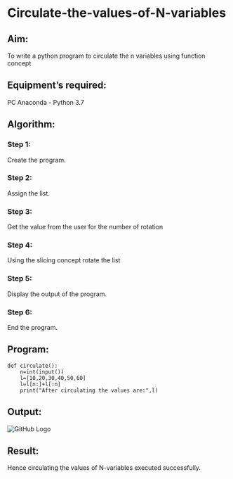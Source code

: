 # Circulate-the-values-of-N-variables
## Aim:
To write a python program to circulate the n variables using function concept
## Equipment’s required:
PC
Anaconda - Python 3.7
## Algorithm: 
### Step 1: 
Create the program.
### Step 2: 
Assign the list.
### Step 3: 
Get the value from the user for the number of rotation
### Step 4: 
Using the slicing concept rotate the list
### Step 5:
Display the output of the program.
### Step 6:
End the program.


## Program:
~~~
def circulate():
    n=int(input())
    l=[10,20,30,40,50,60]
    l=l[n:]+l[:n]
    print("After circulating the values are:",l)
~~~

## Output:
![GitHub Logo](CIRCULATE.png)

## Result:
Hence circulating the values of N-variables executed successfully.
